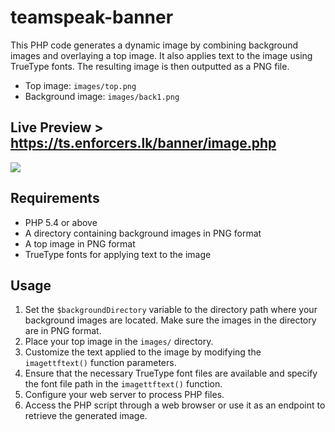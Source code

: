 # teamspeak-banner
This PHP code generates a dynamic image by combining background images and overlaying a top image. It also applies text to the image using TrueType fonts. The resulting image is then outputted as a PNG file.

- Top image: `images/top.png`
- Background image: `images/back1.png`


## Live Preview > https://ts.enforcers.lk/banner/image.php

<img src="https://ts.enforcers.lk/banner/image.php">

## Requirements

- PHP 5.4 or above
- A directory containing background images in PNG format
- A top image in PNG format
- TrueType fonts for applying text to the image

## Usage 

1. Set the `$backgroundDirectory` variable to the directory path where your background images are located. Make sure the images in the directory are in PNG format.
2. Place your top image in the `images/` directory.
3. Customize the text applied to the image by modifying the `imagettftext()` function parameters.
4. Ensure that the necessary TrueType font files are available and specify the font file path in the `imagettftext()` function.
5. Configure your web server to process PHP files.
6. Access the PHP script through a web browser or use it as an endpoint to retrieve the generated image.
